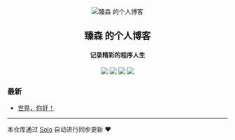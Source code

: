 <p align="center"><img alt="臻森 的个人博客" src="https://static.b3log.org/images/brand/solo-32.png"></p><h2 align="center">
臻森 的个人博客
</h2>

<h4 align="center">记录精彩的程序人生</h4>
<p align="center"><a title="臻森 的个人博客" target="_blank" href="https://github.com/gason-zhang/solo-blog"><img src="https://img.shields.io/github/last-commit/gason-zhang/solo-blog.svg?style=flat-square&color=FF9900"></a>
<a title="GitHub repo size in bytes" target="_blank" href="https://github.com/gason-zhang/solo-blog"><img src="https://img.shields.io/github/repo-size/gason-zhang/solo-blog.svg?style=flat-square"></a>
<a title="Solo Version" target="_blank" href="https://github.com/b3log/solo/releases"><img src="https://img.shields.io/badge/solo-3.6.5-f1e05a.svg?style=flat-square&color=blueviolet"></a>
<a title="Hits" target="_blank" href="https://github.com/b3log/hits"><img src="https://hits.b3log.org/gason-zhang/solo-blog.svg"></a></p>

### 最新

* [世界，你好！](http://blog.fuyuning.com/hello-solo)



---

本仓库通过 [Solo](https://github.com/b3log/solo) 自动进行同步更新 ❤️ 